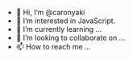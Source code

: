 - 👋 Hi, I’m @caronyaki
- 👀 I’m interested in JavaScript.
- 🌱 I’m currently learning ...
- 💞️ I’m looking to collaborate on ...
- 📫 How to reach me ...

<!---
caronyaki/caronyaki is a ✨ special ✨ repository because its `README.md` (this file) appears on your GitHub profile.
You can click the Preview link to take a look at your changes.
--->
